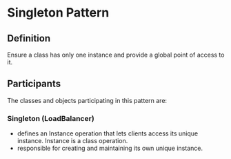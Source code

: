 # Singleton Pattern 
## Definition

Ensure a class has only one instance and provide a global point of access to it.



## Participants

The classes and objects participating in this pattern are:

### Singleton   (LoadBalancer)
* defines an Instance operation that lets clients access its unique instance. Instance is a class operation.
* responsible for creating and maintaining its own unique instance.


